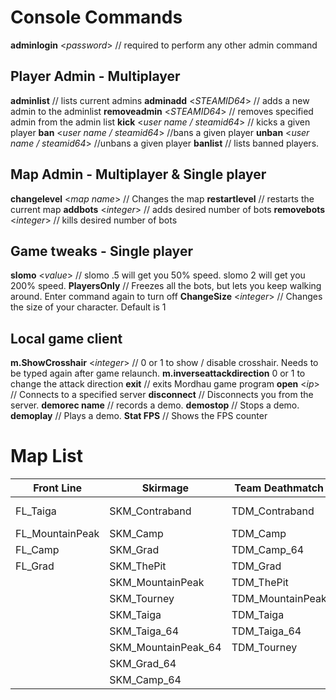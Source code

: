
# Console Commands
**adminlogin** <*password*> // required to perform any other admin command
## Player Admin - Multiplayer
**adminlist** // lists current admins
**adminadd** <*STEAMID64*> // adds a new admin to the adminlist
**removeadmin** <*STEAMID64*> // removes specified admin from the admin list
**kick** <*user name / steamid64*> // kicks a given player
**ban** <*user name / steamid64*> //bans a given player
**unban** <*user name / steamid64*> //unbans a given player
**banlist** // lists banned players.
## Map Admin - Multiplayer & Single player
**changelevel** <*map name*> // Changes the map
**restartlevel** // restarts the current map
**addbots** <*integer*> // adds desired number of bots
**removebots** <*integer*> // kills desired number of bots
## Game tweaks - Single player
**slomo** <*value*> // slomo .5 will get you 50% speed. slomo 2 will get you 200% speed.
**PlayersOnly** // Freezes all the bots, but lets you keep walking around. Enter command again to turn off
**ChangeSize** <*integer*> // Changes the size of your character. Default is 1
## Local game client
**m.ShowCrosshair** <*integer*> // 0 or 1 to show / disable crosshair. Needs to be typed again after game relaunch.
**m.inverseattackdirection** <integer> 0 or 1 to change the attack direction
**exit** // exits Mordhau game program
**open** <*ip*> // Connects to a specified server
**disconnect** // Disconnects you from the server.
**demorec name** // records a demo.
**demostop** // Stops a demo.
**demoplay** // Plays a demo.
**Stat FPS** // Shows the FPS counter
# Map List
|Front Line|Skirmage|Team Deathmatch|Free For All|Horde||
|--|--|--|--|--|--|
|FL_Taiga  |SKM_Contraband|TDM_Contraband|FFA_Contraband |HRD_Camp|Battle Royale|
|FL_MountainPeak|SKM_Camp|TDM_Camp|FFA_Camp|HRD_Grad|BR_Grad|
|FL_Camp |SKM_Grad|TDM_Camp_64|FFA_Grad |HRD_Taiga|BR_Taiga|
|FL_Grad |SKM_ThePit |TDM_Grad|FFA_ThePit|HRD_MountainPeak ||
||SKM_MountainPeak|TDM_ThePit |FFA_MountainPeak|||
||SKM_Tourney|TDM_MountainPeak|FFA_Taiga|||
||SKM_Taiga|TDM_Taiga|FFA_Tourney |||
||SKM_Taiga_64|TDM_Taiga_64||||
||SKM_MountainPeak_64|TDM_Tourney ||||
||SKM_Grad_64|||||
||SKM_Camp_64 |||||



